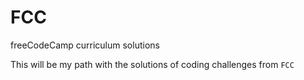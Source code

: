 # FCC
freeCodeCamp curriculum solutions


This will be my path with the solutions of coding challenges from ``FCC``
